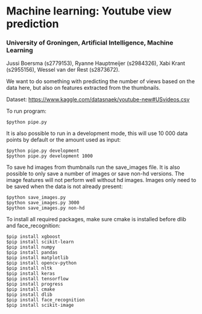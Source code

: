 # Machine learning: Youtube view prediction
### University of Groningen, Artificial Intelligence, Machine Learning
Jussi Boersma (s2779153), Ryanne Hauptmeijer (s2984326), Xabi Krant (s2955156), Wessel van der Rest (s2873672).

We want to do something with predicting the number of views based on the data here, but also on features extracted from the thumbnails.

Dataset: https://www.kaggle.com/datasnaek/youtube-new#USvideos.csv

To run program:
```
$python pipe.py
```

It is also possible to run in a development mode, this will use 10 000 data points by default or the amount used as input: 
```
$python pipe.py development
$python pipe.py development 1000
```

To save hd images from thumbnails run the save_images file. It is also possible to only save a number of images or save non-hd versions. The image features will not perform well without hd images. Images only need to be saved when the data is not already present:
```
$python save_images.py
$python save_images.py 3000
$python save_images.py non-hd
```

To install all required packages, make sure cmake is installed before dlib and face_recognition:
```
$pip install xgboost
$pip install scikit-learn
$pip install numpy
$pip install pandas
$pip install matplotlib
$pip install opencv-python
$pip install nltk
$pip install keras
$pip install tensorflow
$pip install progress
$pip install cmake
$pip install dlib
$pip install face_recognition
$pip install scikit-image
```